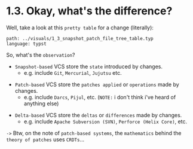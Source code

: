# 1.3. Okay, what's the difference?

<!-- pause -->
<!-- new_line -->

Well, take a look at this `pretty table` for a change (literally):

<!-- new_line -->

```file +render
path: ../visuals/1_3_snapshot_patch_file_tree_table.typ
language: typst
```

<!-- pause -->
<!-- new_line -->

So, what's the `observation`?

<!-- new_line -->
<!-- pause -->

- `Snapshot-based` VCS store the `state` introduced by changes.
  - e.g. include `Git`, `Mercurial`, `Jujutsu` etc.

<!-- new_lines: 2 -->
<!-- pause -->

- `Patch-based` VCS store the `patches applied` or `operations` made by changes.
  - e.g. include `Darcs`, `Pijul`, etc. (`NOTE:` i don't think i've heard of
    anything else)

<!-- new_lines: 2 -->
<!-- pause -->

- `Delta-based` VCS store the `deltas` or `differences` made by changes.
  - e.g. include `Apache Subversion (SVN)`, `Perforce (Helix Core)`, etc.

<!-- new_line -->
<!-- pause -->

`->` Btw, on the note of `patch-based systems`, the `mathematics` behind the
`theory
of patches` uses `CRDTs`...
